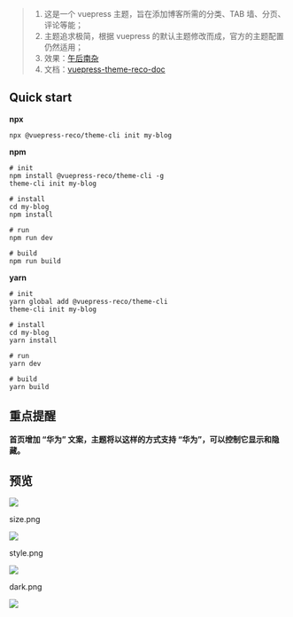 > 1.  这是一个 vuepress 主题，旨在添加博客所需的分类、TAB 墙、分页、评论等能；
> 2.  主题追求极简，根据 vuepress 的默认主题修改而成，官方的主题配置仍然适用；
> 3.  效果：[午后南杂](https://links.jianshu.com/go?to=https%3A%2F%2Fwww.recoluan.com)
> 4.  文档：[vuepress-theme-reco-doc](https://links.jianshu.com/go?to=https%3A%2F%2Fvuepress-theme-reco.recoluan.com)

Quick start
-----------

**npx**

```
npx @vuepress-reco/theme-cli init my-blog
```

**npm**

```
# init
npm install @vuepress-reco/theme-cli -g
theme-cli init my-blog

# install
cd my-blog
npm install

# run
npm run dev

# build
npm run build
```

**yarn**

```
# init
yarn global add @vuepress-reco/theme-cli
theme-cli init my-blog

# install
cd my-blog
yarn install

# run
yarn dev

# build
yarn build
```

重点提醒
----

**首页增加 “华为” 文案，主题将以这样的方式支持 “华为”，可以控制它显示和隐藏。**

预览
--

![](https://xiaopohai-1254153894.cos.ap-chengdu.myqcloud.com/xiaopohai-blog/4660406-30592c7026734807.png)

size.png

![](https://xiaopohai-1254153894.cos.ap-chengdu.myqcloud.com/xiaopohai-blog/4660406-dbb76c6399e2bee5.png)

style.png

![](https://xiaopohai-1254153894.cos.ap-chengdu.myqcloud.com/xiaopohai-blog/4660406-accb1c7dba60f3c3.png)

dark.png

![](https://xiaopohai-1254153894.cos.ap-chengdu.myqcloud.com/xiaopohai-blog/4660406-0ccb3e08c32c18f0.png)
